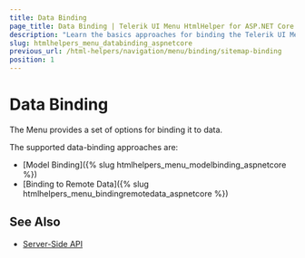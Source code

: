```yaml
---
title: Data Binding
page_title: Data Binding | Telerik UI Menu HtmlHelper for ASP.NET Core
description: "Learn the basics approaches for binding the Telerik UI Menu HtmlHelper for ASP.NET Core (MVC 6 or ASP.NET Core MVC)."
slug: htmlhelpers_menu_databinding_aspnetcore
previous_url: /html-helpers/navigation/menu/binding/sitemap-binding
position: 1
---
```


# Data Binding

The Menu provides a set of options for binding it to data.

The supported data-binding approaches are:

* [Model Binding]({% slug htmlhelpers_menu_modelbinding_aspnetcore %})
* [Binding to Remote Data]({% slug htmlhelpers_menu_bindingremotedata_aspnetcore %})

## See Also

* [Server-Side API](/api/menu)
